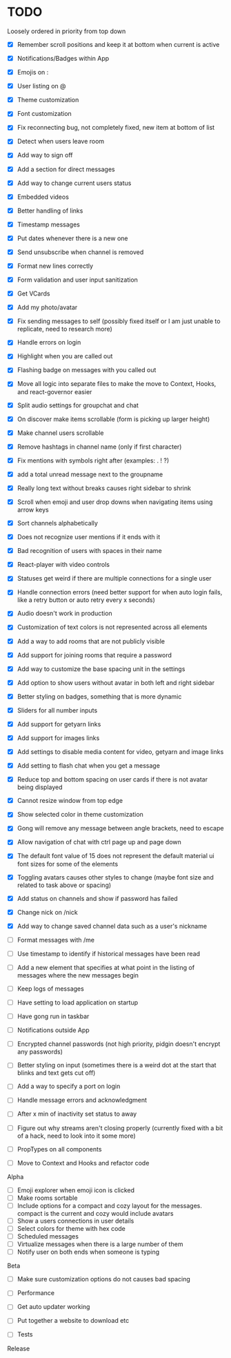 # TODO

Loosely ordered in priority from top down

- [x] Remember scroll positions and keep it at bottom when current is active
- [x] Notifications/Badges within App
- [x] Emojis on :
- [x] User listing on @
- [x] Theme customization
- [x] Font customization
- [x] Fix reconnecting bug, not completely fixed, new item at bottom of list
- [x] Detect when users leave room
- [x] Add way to sign off
- [x] Add a section for direct messages
- [x] Add way to change current users status
- [x] Embedded videos
- [x] Better handling of links
- [x] Timestamp messages
- [x] Put dates whenever there is a new one
- [x] Send unsubscribe when channel is removed
- [x] Format new lines correctly
- [x] Form validation and user input sanitization
- [x] Get VCards
- [x] Add my photo/avatar
- [x] Fix sending messages to self (possibly fixed itself or I am just unable to replicate, need to research more)
- [x] Handle errors on login
- [x] Highlight when you are called out
- [x] Flashing badge on messages with you called out
- [x] Move all logic into separate files to make the move to Context, Hooks, and react-governor easier
- [x] Split audio settings for groupchat and chat
- [x] On discover make items scrollable (form is picking up larger height)
- [x] Make channel users scrollable
- [x] Remove hashtags in channel name (only if first character)
- [x] Fix mentions with symbols right after (examples: . ! ?)
- [x] add a total unread message next to the groupname
- [x] Really long text without breaks causes right sidebar to shrink
- [x] Scroll when emoji and user drop downs when navigating items using arrow keys
- [x] Sort channels alphabetically
- [x] Does not recognize user mentions if it ends with it
- [x] Bad recognition of users with spaces in their name
- [x] React-player with video controls
- [x] Statuses get weird if there are multiple connections for a single user
- [x] Handle connection errors (need better support for when auto login fails, like a retry button or auto retry every x seconds)
- [x] Audio doesn't work in production
- [x] Customization of text colors is not represented across all elements
- [x] Add a way to add rooms that are not publicly visible
- [x] Add support for joining rooms that require a password
- [x] Add way to customize the base spacing unit in the settings
- [x] Add option to show users without avatar in both left and right sidebar
- [x] Better styling on badges, something that is more dynamic
- [x] Sliders for all number inputs
- [x] Add support for getyarn links
- [x] Add support for images links
- [x] Add settings to disable media content for video, getyarn and image links
- [x] Add setting to flash chat when you get a message
- [x] Reduce top and bottom spacing on user cards if there is not avatar being displayed
- [x] Cannot resize window from top edge
- [x] Show selected color in theme customization
- [x] Gong will remove any message between angle brackets, need to escape
- [x] Allow navigation of chat with ctrl page up and page down
- [x] The default font value of 15 does not represent the default material ui font sizes for some of the elements
- [x] Toggling avatars causes other styles to change (maybe font size and related to task above or spacing)
- [x] Add status on channels and show if password has failed
- [x] Change nick on /nick
- [x] Add way to change saved channel data such as a user's nickname

- [ ] Format messages with /me

- [ ] Use timestamp to identify if historical messages have been read
- [ ] Add a new element that specifies at what point in the listing of messages where the new messages begin
- [ ] Keep logs of messages

- [ ] Have setting to load application on startup
- [ ] Have gong run in taskbar
- [ ] Notifications outside App
- [ ] Encrypted channel passwords (not high priority, pidgin doesn't encrypt any passwords)

- [ ] Better styling on input (sometimes there is a weird dot at the start that blinks and text gets cut off)

- [ ] Add a way to specify a port on login
- [ ] Handle message errors and acknowledgment
- [ ] After x min of inactivity set status to away

- [ ] Figure out why streams aren't closing properly (currently fixed with a bit of a hack, need to look into it some more)
- [ ] PropTypes on all components
- [ ] Move to Context and Hooks and refactor code

Alpha

- [ ] Emoji explorer when emoji icon is clicked
- [ ] Make rooms sortable
- [ ] Include options for a compact and cozy layout for the messages. compact is the current and cozy would include avatars
- [ ] Show a users connections in user details
- [ ] Select colors for theme with hex code
- [ ] Scheduled messages
- [ ] Virtualize messages when there is a large number of them
- [ ] Notify user on both ends when someone is typing

Beta

- [ ] Make sure customization options do not causes bad spacing
- [ ] Performance

- [ ] Get auto updater working
- [ ] Put together a website to download etc

- [ ] Tests

Release
